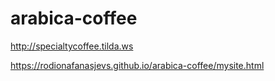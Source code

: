 # arabica-coffee

http://specialtycoffee.tilda.ws

https://rodionafanasjevs.github.io/arabica-coffee/mysite.html
